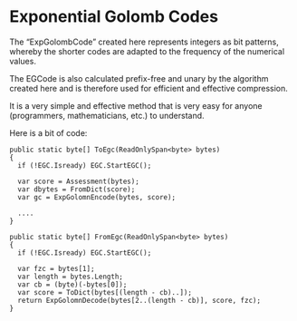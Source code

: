 # Exponential Golomb Codes 

The “ExpGolombCode” created here represents integers as bit patterns, whereby the shorter codes are adapted to the frequency of the numerical values. 

The EGCode is also calculated prefix-free and unary by the algorithm created here and is therefore used for efficient and effective compression. 

It is a very simple and effective method that is very easy for anyone (programmers, mathematicians, etc.) to understand.

Here is a bit of code:
```
public static byte[] ToEgc(ReadOnlySpan<byte> bytes)
{
  if (!EGC.Isready) EGC.StartEGC();

  var score = Assessment(bytes); 
  var dbytes = FromDict(score);
  var gc = ExpGolomnEncode(bytes, score);

  ....
}
```
```
public static byte[] FromEgc(ReadOnlySpan<byte> bytes)
{
  if (!EGC.Isready) EGC.StartEGC();

  var fzc = bytes[1];
  var length = bytes.Length;
  var cb = (byte)(-bytes[0]); 
  var score = ToDict(bytes[(length - cb)..]);
  return ExpGolomnDecode(bytes[2..(length - cb)], score, fzc);
}
```


